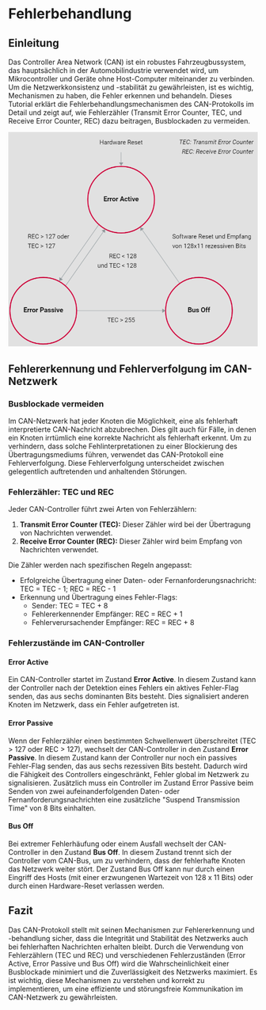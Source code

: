 # Fehlerbehandlung

## Einleitung

Das Controller Area Network (CAN) ist ein robustes Fahrzeugbussystem, das hauptsächlich in der Automobilindustrie verwendet wird, um Mikrocontroller und Geräte ohne Host-Computer miteinander zu verbinden. Um die Netzwerkkonsistenz und -stabilität zu gewährleisten, ist es wichtig, Mechanismen zu haben, die Fehler erkennen und behandeln. Dieses Tutorial erklärt die Fehlerbehandlungsmechanismen des CAN-Protokolls im Detail und zeigt auf, wie Fehlerzähler (Transmit Error Counter, TEC, und Receive Error Counter, REC) dazu beitragen, Busblockaden zu vermeiden.

![CAN-Netzwerk](/img/can/1712276783501.png)

## Fehlererkennung und Fehlerverfolgung im CAN-Netzwerk

### Busblockade vermeiden

Im CAN-Netzwerk hat jeder Knoten die Möglichkeit, eine als fehlerhaft interpretierte CAN-Nachricht abzubrechen. Dies gilt auch für Fälle, in denen ein Knoten irrtümlich eine korrekte Nachricht als fehlerhaft erkennt. Um zu verhindern, dass solche Fehlinterpretationen zu einer Blockierung des Übertragungsmediums führen, verwendet das CAN-Protokoll eine Fehlerverfolgung. Diese Fehlerverfolgung unterscheidet zwischen gelegentlich auftretenden und anhaltenden Störungen.

### Fehlerzähler: TEC und REC

Jeder CAN-Controller führt zwei Arten von Fehlerzählern:

1. **Transmit Error Counter (TEC):** Dieser Zähler wird bei der Übertragung von Nachrichten verwendet.
2. **Receive Error Counter (REC):** Dieser Zähler wird beim Empfang von Nachrichten verwendet.

Die Zähler werden nach spezifischen Regeln angepasst:

- Erfolgreiche Übertragung einer Daten- oder Fernanforderungsnachricht: TEC = TEC - 1; REC = REC - 1
- Erkennung und Übertragung eines Fehler-Flags:
  - Sender: TEC = TEC + 8
  - Fehlererkennender Empfänger: REC = REC + 1
  - Fehlerverursachender Empfänger: REC = REC + 8

### Fehlerzustände im CAN-Controller

#### Error Active

Ein CAN-Controller startet im Zustand **Error Active**. In diesem Zustand kann der Controller nach der Detektion eines Fehlers ein aktives Fehler-Flag senden, das aus sechs dominanten Bits besteht. Dies signalisiert anderen Knoten im Netzwerk, dass ein Fehler aufgetreten ist.

#### Error Passive

Wenn der Fehlerzähler einen bestimmten Schwellenwert überschreitet (TEC > 127 oder REC > 127), wechselt der CAN-Controller in den Zustand **Error Passive**. In diesem Zustand kann der Controller nur noch ein passives Fehler-Flag senden, das aus sechs rezessiven Bits besteht. Dadurch wird die Fähigkeit des Controllers eingeschränkt, Fehler global im Netzwerk zu signalisieren. Zusätzlich muss ein Controller im Zustand Error Passive beim Senden von zwei aufeinanderfolgenden Daten- oder Fernanforderungsnachrichten eine zusätzliche "Suspend Transmission Time" von 8 Bits einhalten.

#### Bus Off

Bei extremer Fehlerhäufung oder einem Ausfall wechselt der CAN-Controller in den Zustand **Bus Off**. In diesem Zustand trennt sich der Controller vom CAN-Bus, um zu verhindern, dass der fehlerhafte Knoten das Netzwerk weiter stört. Der Zustand Bus Off kann nur durch einen Eingriff des Hosts (mit einer erzwungenen Wartezeit von 128 x 11 Bits) oder durch einen Hardware-Reset verlassen werden.

## Fazit

Das CAN-Protokoll stellt mit seinen Mechanismen zur Fehlererkennung und -behandlung sicher, dass die Integrität und Stabilität des Netzwerks auch bei fehlerhaften Nachrichten erhalten bleibt. Durch die Verwendung von Fehlerzählern (TEC und REC) und verschiedenen Fehlerzuständen (Error Active, Error Passive und Bus Off) wird die Wahrscheinlichkeit einer Busblockade minimiert und die Zuverlässigkeit des Netzwerks maximiert. Es ist wichtig, diese Mechanismen zu verstehen und korrekt zu implementieren, um eine effiziente und störungsfreie Kommunikation im CAN-Netzwerk zu gewährleisten.
 
